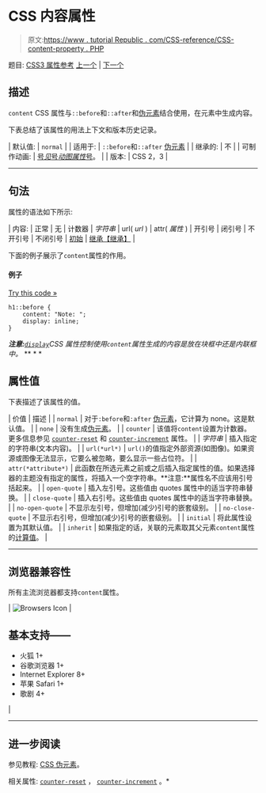 # CSS 内容属性

> 原文:[https://www . tutorial Republic . com/CSS-reference/CSS-content-property . PHP](https://www.tutorialrepublic.com/css-reference/css-content-property.php)

题目: [CSS3 属性参考](css3-properties.php) [上一个](css3-columns-property.php) | [下一个](css-counter-increment-property.php)

## 描述

`content` CSS 属性与`::before`和`::after`和[伪元素](../css-tutorial/css-pseudo-elements.php#pseudo-elements)结合使用，在元素中生成内容。

下表总结了该属性的用法上下文和版本历史记录。

| 默认值: | `normal` |
| 适用于: | `::before`和`::after` [伪元素](../css-tutorial/css-pseudo-elements.php#pseudo-elements) |
| 继承的: | 不 |
| 可制作动画: | [号*见*号*动图属性*号](css-animatable-properties.php)。 |
| 版本: | CSS 2，3 |

* * *

## 句法

属性的语法如下所示:

| 内容: | 正常 &#124; 无 &#124; 计数器 &#124; *字符串* &#124; url( *url* ) &#124; attr( *属性* ) &#124; 开引号 &#124; 闭引号 &#124; 不开引号 &#124; 不闭引号 &#124; [初始](../definitions.php#initial) &#124; [继承【继承】](../definitions.php#inherit) |

下面的例子展示了`content`属性的作用。

#### 例子

[Try this code »](../codelab.php?topic=css&file=content-property "Try this code using online Editor")

```
h1::before {
    content: "Note: ";
    display: inline;
}
```

 ***注意:**[`display`](css-display-property.php)CSS 属性控制使用`content`属性生成的内容是放在块框中还是内联框中。*  ** * *

## 属性值

下表描述了该属性的值。

| 价值 | 描述 |
| `normal` | 对于`:before`和`:after` [伪元素](../css-tutorial/css-pseudo-elements.php)，它计算为 none。这是默认值。 |
| `none` | 没有生成[伪元素](../css-tutorial/css-pseudo-elements.php)。 |
| `counter` | 该值将`content`设置为计数器。更多信息参见 [`counter-reset`](css-counter-reset-property.php) 和 [`counter-increment`](css-counter-increment-property.php) 属性。 |
| *字符串* | 插入指定的字符串(文本内容)。 |
| `url(*url*)` | `url()`的值指定外部资源(如图像)。如果资源或图像无法显示，它要么被忽略，要么显示一些占位符。 |
| `attr(*attribute*)` | 此函数在所选元素之前或之后插入指定属性的值。如果选择器的主题没有指定的属性，将插入一个空字符串。**注意:**属性名不应该用引号括起来。 |
| `open-quote` | 插入左引号。这些值由 quotes 属性中的适当字符串替换。 |
| `close-quote` | 插入右引号。这些值由 quotes 属性中的适当字符串替换。 |
| `no-open-quote` | 不显示左引号，但增加(减少)引号的嵌套级别。 |
| `no-close-quote` | 不显示右引号，但增加(减少)引号的嵌套级别。 |
| `initial` | 将此属性设置为其默认值。 |
| `inherit` | 如果指定的话，关联的元素取其父元素`content`属性的[计算值](../definitions.php#computed-value)。 |

* * *

## 浏览器兼容性

所有主流浏览器都支持`content`属性。

| ![Browsers Icon](../Images/e9331123c77668c1832e541c2fca1002.png) | 

## 基本支持——

*   火狐 1+
*   谷歌浏览器 1+
*   Internet Explorer 8+
*   苹果 Safari 1+
*   歌剧 4+

 |

* * *

## 进一步阅读

参见教程: [CSS 伪元素](../css-tutorial/css-pseudo-elements.php#pseudo-elements)。

相关属性: [`counter-reset`](css-counter-reset-property.php) ， [`counter-increment`](css-counter-increment-property.php) 。*